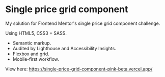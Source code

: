 # Single price grid component

My solution for Frontend Mentor's single price grid component challenge.

Using HTML5, CSS3 + SASS.
* Semantic markup.
* Audited by Lighthouse and Accessibility Insights.
* Flexbox and grid.
* Mobile-first workflow.

View here: https://single-price-grid-component-pink-beta.vercel.app/
